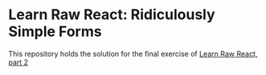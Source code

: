 # Learn Raw React: Ridiculously Simple Forms

This repository holds the solution for the final exercise of [Learn Raw React, part 2](http://jamesknelson.com/learn-raw-react-ridiculously-simple-forms/)

